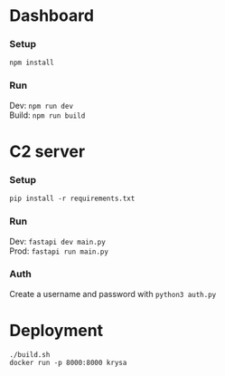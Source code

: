 # Dashboard
### Setup
`npm install`
### Run
Dev: `npm run dev`  
Build: `npm run build`  

# C2 server
### Setup
`pip install -r requirements.txt`
### Run
Dev: `fastapi dev main.py`  
Prod: `fastapi run main.py`
### Auth
Create a username and password with `python3 auth.py`

# Deployment
`./build.sh`  
`docker run -p 8000:8000 krysa`